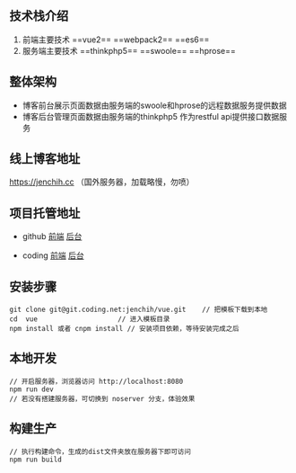 ## 技术栈介绍
1. 前端主要技术 ==vue2== ==webpack2== ==es6== 
2. 服务端主要技术 ==thinkphp5== ==swoole== ==hprose==

## 整体架构
- 博客前台展示页面数据由服务端的swoole和hprose的远程数据服务提供数据
- 博客后台管理页面数据由服务端的thinkphp5 作为restful api提供接口数据服务

## 线上博客地址 
https://jenchih.cc   （国外服务器，加载略慢，勿喷）

## 项目托管地址
- github [前端](https://github.com/jenchih/vue2)  [后台](https://github.com/jenchih/blog)

- coding [前端](https://coding.net/u/jenchih/p/vue/git)  [后台](https://coding.net/u/jenchih/p/blog/git)

## 安装步骤
	git clone git@git.coding.net:jenchih/vue.git	// 把模板下载到本地
	cd 	vue		               // 进入模板目录
	npm install	或者 cnpm install	// 安装项目依赖，等待安装完成之后

## 本地开发

	// 开启服务器，浏览器访问 http://localhost:8080
	npm run dev
	// 若没有搭建服务器，可切换到 noserver 分支，体验效果
## 构建生产

	// 执行构建命令，生成的dist文件夹放在服务器下即可访问
	npm run build